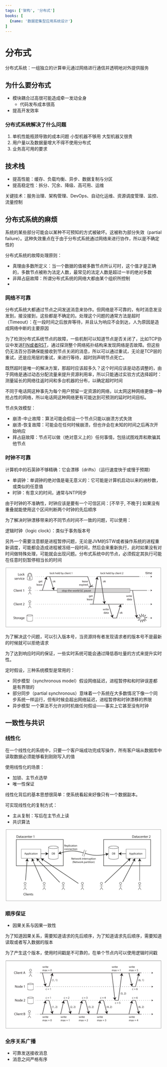 ```yaml
---
tags: ['架构', '分布式']
books: [
  {name: '数据密集型应用系统设计'}
]
---
```


# 分布式

分布式系统：一组独立的计算单元通过网络进行通信并透明地对外提供服务

## 为什么要分布式

- 模块耦合过高很可能造成牵一发动全身
  - 代码发布成本很高
- 提高开发效率

### 分布式系统解决了什么问题

1. 单机性能瓶颈导致的成本问题 小型机器不够用 大型机器又很贵
2. 用户量以及数据量增大不得不使用分布式
3. 业务高可用的要求

## 技术栈

- 提高性能：缓存、负载均衡、异步、数据复制与分区
- 提高稳定性：拆分、冗余、降级、高可用、运维

关键技术：服务治理、架构管理、DevOps、自动化运维、资源调度管理、监控、流量控制

## 分布式系统的麻烦

系统的某些部分可能会以某种不可预知的方式被破坏。这被称为部分失效（partial failure）。这种失效重点在于由于分布式系统通过网络来进行协作，所以是不确定性的

分布式系统的故障处理原则：

- 真理由多数所定义：当一个数据的值被多数节点所认可时，这个值才是正确的，多数节点被称为法定人数，最常见的法定人数是超过一半的绝对多数
- 非拜占庭故障：所谓分布式系统的网络大都由某个组织所控制
- 

### 网络不可靠

分布式系统大都通过节点之间发送消息来协作。但网络是不可靠的，有时消息发没发到，接没接到，这些都是不确定的。处理这个问题的通常方法是超时（Timeout）：在一段时间之后放弃等待，并且认为响应不会到达，人为原因是造成网络中断的主要原因

为了检测分布式系统节点的故障，一些机制可以知道节点是否关闭了，比如TCP协议中发送[FIN或者RST](/计算机网络/运输层.md#四次挥手)，通过探测整个网络拓扑结构来发现网络是否故障。但这些仍无法百分百确保能接收到节点关闭的消息，所以可以通过重试，无论是TCP层的重试，还是应用层的重试，来进行等待，超时则声明节点死亡。

既然超时是唯一的解决方案，那超时应该超多久？这个时间应该是动态调整的，由于网络是通过动态分配流量来提升资源利用率，所以只能通过实验方式选择超时：测量延长的网络往返时间和多台机器的分布，以确定超时时间

不同于电话网这种事先为每个用户预留一定资源的网络，以太网这种网络更像一种抢占性的网络，所以电话网这种网络更有可能达到可预测的延时时间目标。

节点失效模型：

- 崩溃-中止故障：算法可能会假设一个节点只能以崩溃方式失效
- 崩溃-恢复故障：可能会在任何时候崩溃，但也许会在未知的时间之后再次开始响应
- 拜占庭故障：节点可以做（绝对意义上的）任何事情，包括试图戏弄和欺骗其他节点

### 时钟不可靠

计算机中的石英钟不够精确：它会漂移（drifts）（运行速度快于或慢于预期）

- 单调钟：单调钟的绝对值是毫无意义的：它可能是计算机启动以来的纳秒数，或类似的任意值
- 时钟：有意义的时间，通常与NTP同步

由于时钟的不准确性，时钟应该是要有一个可信区间：[不早于, 不晚于] 如果没有重叠就能使用这个区间判断两个时钟的先后顺序

为了解决时钟漂移带来的不同节点时间不一致的问题，可以使用：

逻辑时钟（logic clock）：类似于事务版本号

另外一个需要注意额是进程暂停问题，无论是JVM的STW或者操作系统的进程重新调度，可能都会造成进程被冻结一段时间，然后会来重新执行，此时如果没有对时间做特殊处理，可能就会出现问题。分布式系统中的节点，必须假定其执行可能在任意时刻暂停相当长的时间

![STW导致冲突](/assets/2022515212928.png)

为了解决这个问题，可以引入版本号，当资源持有者发现请求者的版本号不是最新的时候就可以拒绝请求

为了达到响应时间的保证，一些实时系统可能会通过降低吞吐量的方式来提升实时性。

定时假设，三种系统模型是常用的：

- 同步模型（synchronous model）假设网络延迟，进程暂停和和时钟误差都是有界限的
- 部分同步（partial synchronous）意味着一个系统在大多数情况下像一个同步系统一样运行，但有时候会超出网络延迟，进程暂停和时钟漂移的界限
- 异步模型 一个算法不允许对时机做任何假设——事实上它甚至没有时钟

## 一致性与共识

### 线性化

在一个线性化的系统中，只要一个客户端成功完成写操作，所有客户端从数据库中读取数据必须能够看到刚刚写入的值

使用线性化的场景：

- 加锁、主节点选举
- 唯一性保证

线性化背后的基本思想很简单：使系统看起来好像只有一个数据副本。

可实现线性化的复制方式：

- 主从复制：写后在主节点上读
- 共识算法

![网络分区迫使我们在线性化与可用性之间进行选择](/assets/202131917318.png)

### 顺序保证

- 因果关系与因果一致性

为了知道因果关系，需要知道请求的先后顺序，为了知道请求先后顺序，需要知道读取或者写入数据的版本

为了产生这个版本，使用时间戳是不可靠的，在单个节点内可以使用逻辑时间戳

![Lamport时间戳，很像雪花算法](/assets/2022516213527.png)

### 全序关系广播

- 可靠发送接收消息
- 消息之间严格有序
